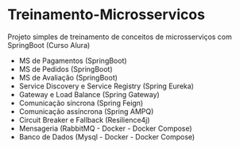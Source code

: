 # Treinamento-Microsservicos

Projeto simples de treinamento de conceitos de microsserviços com SpringBoot (Curso Alura)

- MS de Pagamentos (SpringBoot)
- MS de Pedidos (SpringBoot)
- MS de Avaliação (SpringBoot)
- Service Discovery e Service Registry (Spring Eureka)
- Gateway e Load Balance (Spring Gateway)
- Comunicação síncrona (Spring Feign)
- Comunicação assíncrona (Spring AMPQ)
- Circuit Breaker e Fallback (Resilience4j)
- Mensageria (RabbitMQ - Docker - Docker Compose)
- Banco de Dados (Mysql - Docker - Docker Compose)
